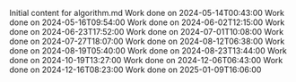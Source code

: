 Initial content for algorithm.md
Work done on 2024-05-14T00:43:00
Work done on 2024-05-16T09:54:00
Work done on 2024-06-02T12:15:00
Work done on 2024-06-23T17:52:00
Work done on 2024-07-01T10:08:00
Work done on 2024-07-27T18:07:00
Work done on 2024-08-12T06:38:00
Work done on 2024-08-19T05:40:00
Work done on 2024-08-23T13:44:00
Work done on 2024-10-19T13:27:00
Work done on 2024-12-06T06:43:00
Work done on 2024-12-16T08:23:00
Work done on 2025-01-09T16:06:00
